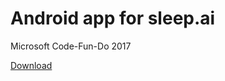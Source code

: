 # Android app for sleep.ai
Microsoft Code-Fun-Do 2017

[Download](https://github.com/ajeetdsouza/sleep-ai-android/releases/tag/v1.0)
